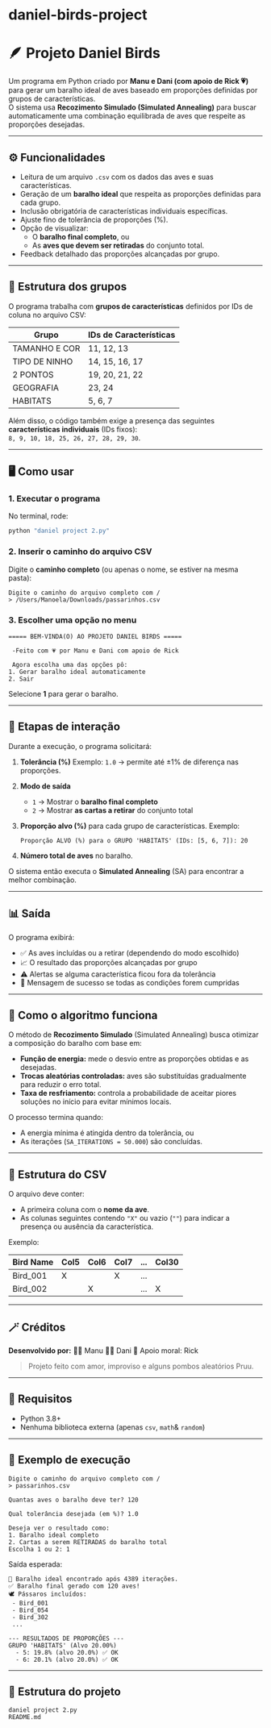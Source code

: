 # daniel-birds-project

# 🪶 Projeto Daniel Birds

Um programa em Python criado por **Manu e Dani (com apoio de Rick 💗)** para gerar um baralho ideal de aves baseado em proporções definidas por grupos de características.  
O sistema usa **Recozimento Simulado (Simulated Annealing)** para buscar automaticamente uma combinação equilibrada de aves que respeite as proporções desejadas.

---

## ⚙️ Funcionalidades

- Leitura de um arquivo `.csv` com os dados das aves e suas características.  
- Geração de um **baralho ideal** que respeita as proporções definidas para cada grupo.  
- Inclusão obrigatória de características individuais específicas.  
- Ajuste fino de tolerância de proporções (%).  
- Opção de visualizar:
  - O **baralho final completo**, ou  
  - As **aves que devem ser retiradas** do conjunto total.  
- Feedback detalhado das proporções alcançadas por grupo.  

---

## 🧩 Estrutura dos grupos

O programa trabalha com **grupos de características** definidos por IDs de coluna no arquivo CSV:

| Grupo | IDs de Características |
|-------|------------------------|
| TAMANHO E COR | 11, 12, 13 |
| TIPO DE NINHO | 14, 15, 16, 17 |
| 2 PONTOS | 19, 20, 21, 22 |
| GEOGRAFIA | 23, 24 |
| HABITATS | 5, 6, 7 |

Além disso, o código também exige a presença das seguintes **características individuais** (IDs fixos):  
`8, 9, 10, 18, 25, 26, 27, 28, 29, 30`.

---

## 🖥️ Como usar

### 1. Executar o programa

No terminal, rode:

```bash
python "daniel project 2.py"
````

### 2. Inserir o caminho do arquivo CSV

Digite o **caminho completo** (ou apenas o nome, se estiver na mesma pasta):

```
Digite o caminho do arquivo completo com /
> /Users/Manoela/Downloads/passarinhos.csv
```

### 3. Escolher uma opção no menu

```
===== BEM-VINDA(O) AO PROJETO DANIEL BIRDS =====

 -Feito com 💗 por Manu e Dani com apoio de Rick

 Agora escolha uma das opções pô:
1. Gerar baralho ideal automaticamente
2. Sair
```

Selecione **1** para gerar o baralho.

---

## 🔢 Etapas de interação

Durante a execução, o programa solicitará:

1. **Tolerância (%)**
   Exemplo: `1.0` → permite até ±1% de diferença nas proporções.

2. **Modo de saída**

   * `1` → Mostrar o **baralho final completo**
   * `2` → Mostrar **as cartas a retirar** do conjunto total

3. **Proporção alvo (%)** para cada grupo de características.
   Exemplo:

   ```
   Proporção ALVO (%) para o GRUPO 'HABITATS' (IDs: [5, 6, 7]): 20
   ```

4. **Número total de aves** no baralho.

O sistema então executa o **Simulated Annealing** (SA) para encontrar a melhor combinação.

---

## 📊 Saída

O programa exibirá:

* ✅ As aves incluídas ou a retirar (dependendo do modo escolhido)
* 📈 O resultado das proporções alcançadas por grupo
* ⚠️ Alertas se alguma característica ficou fora da tolerância
* 🎉 Mensagem de sucesso se todas as condições forem cumpridas

---

## 🧠 Como o algoritmo funciona

O método de **Recozimento Simulado** (Simulated Annealing) busca otimizar a composição do baralho com base em:

* **Função de energia:** mede o desvio entre as proporções obtidas e as desejadas.
* **Trocas aleatórias controladas:** aves são substituídas gradualmente para reduzir o erro total.
* **Taxa de resfriamento:** controla a probabilidade de aceitar piores soluções no início para evitar mínimos locais.

O processo termina quando:

* A energia mínima é atingida dentro da tolerância, ou
* As iterações (`SA_ITERATIONS = 50.000`) são concluídas.

---

## 🧾 Estrutura do CSV

O arquivo deve conter:

* A primeira coluna com o **nome da ave**.
* As colunas seguintes contendo `"X"` ou vazio (`""`) para indicar a presença ou ausência da característica.

Exemplo:

| Bird Name | Col5 | Col6 | Col7 | ... | Col30 |
| --------- | ---- | ---- | ---- | --- | ----- |
| Bird_001  | X    |      | X    | ... |       |
| Bird_002  |      | X    |      | ... | X     |

---

## 🪄 Créditos

**Desenvolvido por:**
👩‍💻 Manu
👨‍💻 Dani
🐧 Apoio moral: Rick

> Projeto feito com amor, improviso e alguns pombos aleatórios Pruu.

---

## 🧰 Requisitos

* Python 3.8+
* Nenhuma biblioteca externa (apenas `csv`, `math`& `random`)

---

## 💬 Exemplo de execução

```
Digite o caminho do arquivo completo com /
> passarinhos.csv

Quantas aves o baralho deve ter? 120

Qual tolerância desejada (em %)? 1.0

Deseja ver o resultado como:
1. Baralho ideal completo
2. Cartas a serem RETIRADAS do baralho total
Escolha 1 ou 2: 1
```

Saída esperada:

```
🎉 Baralho ideal encontrado após 4389 iterações.
✅ Baralho final gerado com 120 aves!
🕊️ Pássaros incluídos:
 - Bird_001
 - Bird_054
 - Bird_302
 ...

--- RESULTADOS DE PROPORÇÕES ---
GRUPO 'HABITATS' (Alvo 20.00%)
  - 5: 19.8% (alvo 20.0%) ✅ OK
  - 6: 20.1% (alvo 20.0%) ✅ OK
```

---

## 📂 Estrutura do projeto

```
daniel project 2.py
README.md
```


